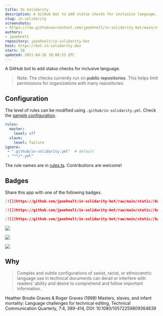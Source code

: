 ```yaml
---
title: In Solidarity
description: A GitHub bot to add status checks for inclusive language.
slug: in-solidarity
screenshots:
- https://raw.githubusercontent.com/jpoehnelt/in-solidarity-bot/main/static/screenshot.png
authors:
- jpoehnelt
repository: jpoehnelt/in-solidarity-bot
host: https://bot.in-solidarity.dev
stars: 18
updated: 2021-04-26 10:08:53 UTC
---
```


A GitHub bot to add status checks for inclusive language. 

> Note: The checks currently run on **public repositories**. This helps limit permissions for organizations with many repositories.

## Configuration

The level of rules can be modified using `.github/in-solidarity.yml`. Check the [sample configuration](https://github.com/jpoehnelt/in-solidarity-bot/blob/main/fixtures/in-solidarity.yml).

```yaml
rules:
  master:
    level: off
  slave:
    level: failure
ignore:
 - ".github/in-solidarity.yml"  # default
 - "**/*.yml"
```

The rule names are in [rules.ts](https://github.com/jpoehnelt/in-solidarity-bot/blob/main/src/rules.ts). Contributions are welcome!

## Badges
Share this app with one of the following badges.

```md
[![](https://github.com/jpoehnelt/in-solidarity-bot/raw/main/static//badge-flat.png)](https://github.com/apps/in-solidarity)

[![](https://github.com/jpoehnelt/in-solidarity-bot/raw/main/static//badge-flat-square.png)](https://github.com/apps/in-solidarity)

[![](https://github.com/jpoehnelt/in-solidarity-bot/raw/main/static//badge-for-the-badge.png)](https://github.com/apps/in-solidarity)
```

[![](https://github.com/jpoehnelt/in-solidarity-bot/raw/main/static//badge-flat.png)](https://github.com/apps/in-solidarity)

[![](https://github.com/jpoehnelt/in-solidarity-bot/raw/main/static//badge-flat-square.png)](https://github.com/apps/in-solidarity)

[![](https://github.com/jpoehnelt/in-solidarity-bot/raw/main/static//badge-for-the-badge.png)](https://github.com/apps/in-solidarity)

## Why

> Complex and subtle configurations of sexist, racist, or ethnocentric language use in technical documents can derail or interfere with readers’ ability and desire to comprehend and follow important information.

Heather Brodie Graves & Roger Graves (1998) Masters, slaves, and infant mortality: Language challenges for technical editing, Technical Communication Quarterly, 7:4, 389-414, DOI: 10.1080/10572259809364639

